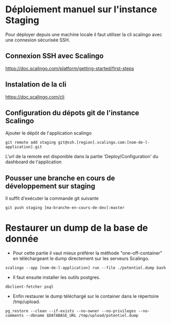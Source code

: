 # Déploiement manuel sur l'instance Staging

Pour déployer depuis une machine locale il faut utiliser la cli scalingo avec une connexion sécurisée SSH.

## Connexion SSH avec Scalingo

https://doc.scalingo.com/platform/getting-started/first-steps

## Instalation de la cli

https://doc.scalingo.com/cli

## Configuration du dépots git de l'instance Scalingo

Ajouter le dépôt de l'application scalingo

`git remote add staging git@ssh.[region].scalingo.com:[nom-de-l-application].git`

L'url de la remote est disponible dans la partie 'Deploy/Configuration' du dashboard de l'application

## Pousser une branche en cours de développement sur staging

Il suffit d'exécuter la commande git suivante

`git push staging [ma-branche-en-cours-de-dev]:master`

# Restaurer un dump de la base de donnée

- Pour cette partie il vaut mieux préférer la méthode "one-off-container" en téléchargeant le dump directement sur les serveurs Scalingo.

`scalingo --app [nom-de-l-application] run --file ./potentiel.dump bash`

- Il faut ensuite installer les outils postgres.

`dbclient-fetcher psql`

- Enfin restaurer le dump téléchargé sur le container dans le répertoire /tmp/upload.

`pg_restore --clean --if-exists --no-owner --no-privileges --no-comments --dbname $DATABASE_URL /tmp/upload/potentiel.dump`
